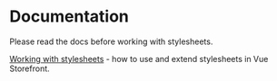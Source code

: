 # Documentation
Please read the docs before working with stylesheets.

[Working with stylesheets](../../../../docs/guide/core-themes/stylesheets.md) -  how to use and extend stylesheets in Vue Storefront.
